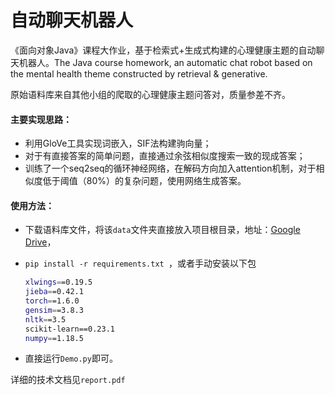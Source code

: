 # 自动聊天机器人

《面向对象Java》课程大作业，基于检索式+生成式构建的心理健康主题的自动聊天机器人。The Java course homework, an automatic chat robot based on the mental health theme constructed by retrieval & generative.

原始语料库来自其他小组的爬取的心理健康主题问答对，质量参差不齐。

#### 主要实现思路：

- 利用GloVe工具实现词嵌入，SIF法构建驹向量；
- 对于有直接答案的简单问题，直接通过余弦相似度搜索一致的现成答案；
- 训练了一个seq2seq的循环神经网络，在解码方向加入attention机制，对于相似度低于阈值（80%）的复杂问题，使用网络生成答案。

#### 使用方法：

- 下载语料库文件，将该`data`文件夹直接放入项目根目录，地址：[Google Drive](https://drive.google.com/drive/folders/1JeFioglqzN3Den4VanfvqPsdsyTDO77k?usp=sharing)，

- `pip install -r requirements.txt `，或者手动安装以下包

  ```bash
  xlwings==0.19.5
  jieba==0.42.1
  torch==1.6.0
  gensim==3.8.3
  nltk==3.5
  scikit-learn==0.23.1
  numpy==1.18.5
  ```

- 直接运行`Demo.py`即可。

详细的技术文档见`report.pdf`